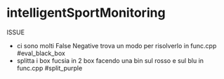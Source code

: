 # intelligentSportMonitoring




ISSUE
- ci sono molti False Negative trova un modo per risolverlo in func.cpp #eval_black_box
- splitta i box fucsia in 2 box facendo una bin sul rosso e sul blu in func.cpp #split_purple
